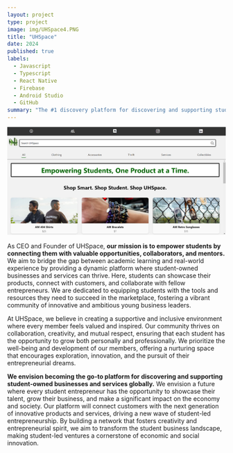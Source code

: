 ```yaml
---
layout: project
type: project
image: img/UHSpace4.PNG
title: "UHSpace"
date: 2024
published: true
labels:
  - Javascript
  - Typescript
  - React Native
  - Firebase
  - Android Studio
  - GitHub
summary: "The #1 discovery platform for discovering and supporting student-owned businesses and services globally."
---
```


<img class="img-fluid" src="../img/UHSpaceHome.png">

As CEO and Founder of UHSpace, <strong>our mission is to empower students by connecting them with valuable opportunities, collaborators, and mentors.</strong> We aim to bridge the gap between academic learning and real-world experience by providing a dynamic platform where student-owned businesses and services can thrive. Here, students can showcase their products, connect with customers, and collaborate with fellow entrepreneurs. We are dedicated to equipping students with the tools and resources they need to succeed in the marketplace, fostering a vibrant community of innovative and ambitious young business leaders.

At UHSpace, we believe in creating a supportive and inclusive environment where every member feels valued and inspired. Our community thrives on collaboration, creativity, and mutual respect, ensuring that each student has the opportunity to grow both personally and professionally. We prioritize the well-being and development of our members, offering a nurturing space that encourages exploration, innovation, and the pursuit of their entrepreneurial dreams.

<strong>We envision becoming the go-to platform for discovering and supporting student-owned businesses and services globally.</strong> We envision a future where every student entrepreneur has the opportunity to showcase their talent, grow their business, and make a significant impact on the economy and society. Our platform will connect customers with the next generation of innovative products and services, driving a new wave of student-led entrepreneurship. By building a network that fosters creativity and entrepreneurial spirit, we aim to transform the student business landscape, making student-led ventures a cornerstone of economic and social innovation.